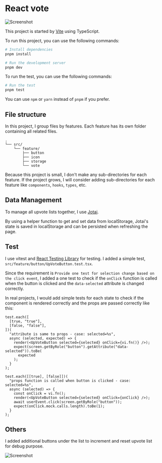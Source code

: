 # React vote

![Screenshot](https://github.com/user-attachments/assets/743297cf-9ad9-402b-a996-09ecc75f317e)

This project is started by [Vite](https://vitejs.dev/) using TypeScript.

To run this project, you can use the following commands:

```bash
# Install dependencies
pnpm install

# Run the development server
pnpm dev

```

To run the test, you can use the following commands:

```bash
# Run the test
pnpm test
```

You can use `npm` or `yarn` instead of `pnpm` if you prefer.

## File structure

In this project, I group files by features. Each feature has its own folder containing all related files.

```
.
└── src/
    └── feature/
        ├── button
        ├── icon
        ├── storage
        └── vote
```

Because this project is small, I don't make any sub-directories for each feature.
If the project grows, I will consider adding sub-directories for each feature like `components`, `hooks`, `types`, etc.


## Data Management

To manage all upvote lists together, I use [Jotai](https://jotai.org/).

By using a helper function to get and set data from localStorage,
Jotai's state is saved in localStorage and can be persisted when refreshing the page.


## Test

I use vitest and [React Testing Library](https://testing-library.com/docs/react-testing-library/intro) for testing.
I added a simple test, `src/feature/button/UpVoteButton.test.tsx`.

Since the requirement is `Provide one test for selection change based on the click event`, I added a one test to check if the `onClick` function is called when the button is clicked and the `data-selected` attribute is changed correctly.

In real projects, I would add simple tests for each state to check if the component is rendered correctly and the props are passed correctly like this:


```tsx
test.each([
  [true, "true"],
  [false, "false"],
])(
  "attribute is same to props - case: selected=%s",
  async (selected, expected) => {
    render(<UpVoteButton selected={selected} onClick={vi.fn()} />);
    expect(screen.getByRole("button").getAttribute("data-selected")).toBe(
      expected
    );
  }
);

test.each([[true], [false]])(
  "props function is called when button is clicked - case: selected=%s",
  async (selected) => {
    const onClick = vi.fn();
    render(<UpVoteButton selected={selected} onClick={onClick} />);
    await userEvent.click(screen.getByRole("button"));
    expect(onClick.mock.calls.length).toBe(1);
  }
);
```

## Others

I added additional buttons under the list to increment and reset upvote list for debug purpose.

![Screenshot](https://github.com/user-attachments/assets/4751f03c-525d-4e4e-8736-abf317520f86)
